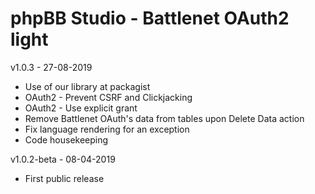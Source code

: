 # phpBB Studio - Battlenet OAuth2 light

v1.0.3 - 27-08-2019
- Use of our library at packagist
- OAuth2 - Prevent CSRF and Clickjacking
- OAuth2 - Use explicit grant
- Remove Battlenet OAuth's data from tables upon Delete Data action
- Fix language rendering for an exception
- Code housekeeping

v1.0.2-beta - 08-04-2019
- First public release
